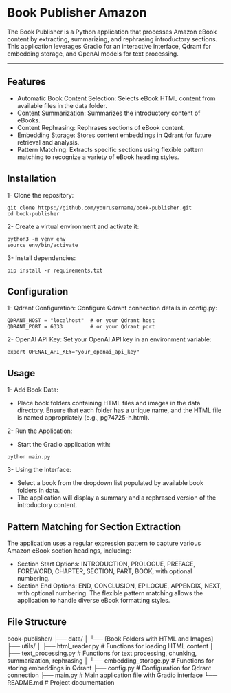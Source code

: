 # Book Publisher Amazon 
The Book Publisher is a Python application that processes Amazon eBook content by extracting, summarizing, and rephrasing introductory sections. This application leverages Gradio for an interactive interface, Qdrant for embedding storage, and OpenAI models for text processing.

---
## Features
- Automatic Book Content Selection: Selects eBook HTML content from available files in the data folder.
- Content Summarization: Summarizes the introductory content of eBooks.
- Content Rephrasing: Rephrases sections of eBook content.
- Embedding Storage: Stores content embeddings in Qdrant for future retrieval and analysis.
- Pattern Matching: Extracts specific sections using flexible pattern matching to recognize a variety of eBook heading styles.

## Installation
1- Clone the repository:
```shell
git clone https://github.com/yourusername/book-publisher.git
cd book-publisher
```
2- Create a virtual environment and activate it:
```shell
python3 -m venv env
source env/bin/activate
```
3- Install dependencies:
```shell
pip install -r requirements.txt
```
## Configuration
1- Qdrant Configuration:
Configure Qdrant connection details in config.py:
```shell
QDRANT_HOST = "localhost"  # or your Qdrant host
QDRANT_PORT = 6333         # or your Qdrant port
```

2- OpenAI API Key:
Set your OpenAI API key in an environment variable:
```shell
export OPENAI_API_KEY="your_openai_api_key"
```
## Usage
1- Add Book Data:

- Place book folders containing HTML files and images in the data directory. Ensure that each folder has a unique name, and the HTML file is named appropriately (e.g., pg74725-h.html).

2- Run the Application:
- Start the Gradio application with:
```shell
python main.py
```
3- Using the Interface:
- Select a book from the dropdown list populated by available book folders in data.
- The application will display a summary and a rephrased version of the introductory content.

## Pattern Matching for Section Extraction
The application uses a regular expression pattern to capture various Amazon eBook section headings, including:

- Section Start Options: INTRODUCTION, PROLOGUE, PREFACE, FOREWORD, CHAPTER, SECTION, PART, BOOK, with optional numbering.
- Section End Options: END, CONCLUSION, EPILOGUE, APPENDIX, NEXT, with optional numbering.
The flexible pattern matching allows the application to handle diverse eBook formatting styles.


## File Structure
book-publisher/
├── data/
│   └── [Book Folders with HTML and Images]
├── utils/
│   ├── html_reader.py            # Functions for loading HTML content
│   ├── text_processing.py        # Functions for text processing, chunking, summarization, rephrasing
│   └── embedding_storage.py      # Functions for storing embeddings in Qdrant
├── config.py                     # Configuration for Qdrant connection
├── main.py                       # Main application file with Gradio interface
└── README.md                     # Project documentation
